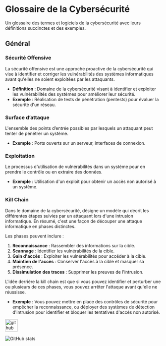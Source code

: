 # Glossaire de la Cybersécurité

Un glossaire des termes et logiciels de la cybersécurité avec leurs définitions succinctes et des exemples.

## Général

### Sécurité Offensive
La sécurité offensive est une approche proactive de la cybersécurité qui vise à identifier et corriger les vulnérabilités des systèmes informatiques avant qu'elles ne soient exploitées par les attaquants.

- **Définition** : Domaine de la cybersécurité visant à identifier et exploiter les vulnérabilités des systèmes pour améliorer leur sécurité.
- **Exemple** : Réalisation de tests de pénétration (pentests) pour évaluer la sécurité d'un réseau.

### Surface d’attaque
L'ensemble des points d’entrée possibles par lesquels un attaquant peut tenter de pénétrer un système.

- **Exemple** : Ports ouverts sur un serveur, interfaces de connexion.

### Exploitation
Le processus d'utilisation de vulnérabilités dans un système pour en prendre le contrôle ou en extraire des données.

- **Exemple** : Utilisation d'un exploit pour obtenir un accès non autorisé à un système.

### Kill Chain
Dans le domaine de la cybersécurité, désigne un modèle qui décrit les différentes étapes suivies par un attaquant lors d'une intrusion informatique. En résumé, c'est une façon de découper une attaque informatique en phases distinctes.

Les phases peuvent inclure :

1. **Reconnaissance** : Rassembler des informations sur la cible.
2. **Scannage** : Identifier les vulnérabilités de la cible.
3. **Gain d'accès** : Exploiter les vulnérabilités pour accéder à la cible.
4. **Maintien de l'accès** : Conserver l'accès à la cible et masquer sa présence.
5. **Dissimulation des traces** : Supprimer les preuves de l'intrusion.

L'idée derrière la kill chain est que si vous pouvez identifier et perturber une ou plusieurs de ces phases, vous pouvez arrêter l'attaque avant qu'elle ne réussisse.

- **Exemple** : Vous pouvez mettre en place des contrôles de sécurité pour empêcher la reconnaissance, ou déployer des systèmes de détection d'intrusion pour identifier et bloquer les tentatives d'accès non autorisé.


[<img src='https://cdn.jsdelivr.net/npm/simple-icons@3.0.1/icons/github.svg' alt='github' height='40'>](https://github.com/kalin-net)  

![GitHub stats](https://github-readme-stats.vercel.app/api?username=kalvin-net&show_icons=true)  

